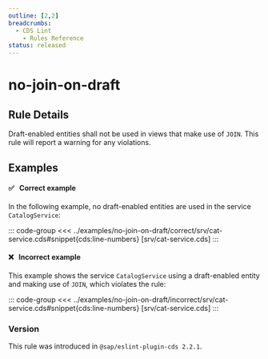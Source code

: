 ```yaml
---
outline: [2,2]
breadcrumbs:
  - CDS Lint
    - Rules Reference
status: released
---
```


<script setup>
  import PlaygroundBadge from '../components/PlaygroundBadge.vue'
</script>

# no-join-on-draft

## Rule Details

Draft-enabled entities shall not be used in views that make use of `JOIN`. This rule will report a warning for any violations.

## Examples

#### ✅ &nbsp; Correct example

In the following example, no draft-enabled entities are used in the service `CatalogService`:

::: code-group
<<< ../examples/no-join-on-draft/correct/srv/cat-service.cds#snippet{cds:line-numbers} [srv/cat-service.cds]
:::
<PlaygroundBadge
  name="no-join-on-draft"
  kind="correct"
  :rules="{'@sap/cds/no-join-on-draft': ['warn', 'show']}"
  :files="['db/schema.cds', 'srv/cat-service.cds']"
/>

#### ❌ &nbsp; Incorrect example

This example shows the service `CatalogService` using a draft-enabled entity and making use of `JOIN`, which violates the rule:

::: code-group
<<< ../examples/no-join-on-draft/incorrect/srv/cat-service.cds#snippet{cds:line-numbers} [srv/cat-service.cds]
:::
<PlaygroundBadge
  name="no-join-on-draft"
  kind="incorrect"
  :rules="{'@sap/cds/no-join-on-draft': ['warn', 'show']}"
  :files="['db/schema.cds', 'srv/cat-service.cds']"
/>

### Version
This rule was introduced in `@sap/eslint-plugin-cds 2.2.1`.